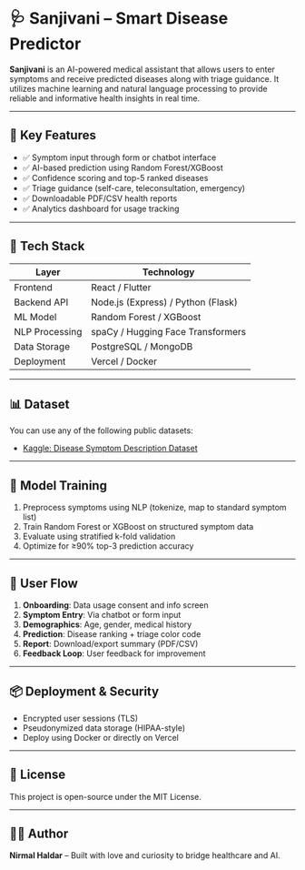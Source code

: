 
# 🩺 Sanjivani – Smart Disease Predictor

**Sanjivani** is an AI-powered medical assistant that allows users to enter symptoms and receive predicted diseases along with triage guidance. It utilizes machine learning and natural language processing to provide reliable and informative health insights in real time.

---

## 🚀 Key Features

- ✅ Symptom input through form or chatbot interface
- ✅ AI-based prediction using Random Forest/XGBoost
- ✅ Confidence scoring and top-5 ranked diseases
- ✅ Triage guidance (self-care, teleconsultation, emergency)
- ✅ Downloadable PDF/CSV health reports
- ✅ Analytics dashboard for usage tracking

---

## 🧠 Tech Stack

| Layer            | Technology                          |
|------------------|--------------------------------------|
| Frontend         | React / Flutter                      |
| Backend API      | Node.js (Express) / Python (Flask)   |
| ML Model         | Random Forest / XGBoost              |
| NLP Processing   | spaCy / Hugging Face Transformers    |
| Data Storage     | PostgreSQL / MongoDB                 |
| Deployment       | Vercel / Docker                      |

---

## 📊 Dataset

You can use any of the following public datasets:
- [Kaggle: Disease Symptom Description Dataset](https://www.kaggle.com/datasets/itachi9604/disease-symptom-description-dataset)

---

## 🧪 Model Training

1. Preprocess symptoms using NLP (tokenize, map to standard symptom list)
2. Train Random Forest or XGBoost on structured symptom data
3. Evaluate using stratified k-fold validation
4. Optimize for ≥90% top-3 prediction accuracy

---

## 🔁 User Flow

1. **Onboarding**: Data usage consent and info screen
2. **Symptom Entry**: Via chatbot or form input
3. **Demographics**: Age, gender, medical history
4. **Prediction**: Disease ranking + triage color code
5. **Report**: Download/export summary (PDF/CSV)
6. **Feedback Loop**: User feedback for improvement

---

## 📦 Deployment & Security

- Encrypted user sessions (TLS)
- Pseudonymized data storage (HIPAA-style)
- Deploy using Docker or directly on Vercel

---

## 📄 License

This project is open-source under the MIT License.

---

## 👨‍💻 Author

**Nirmal Haldar** – Built with love and curiosity to bridge healthcare and AI.
